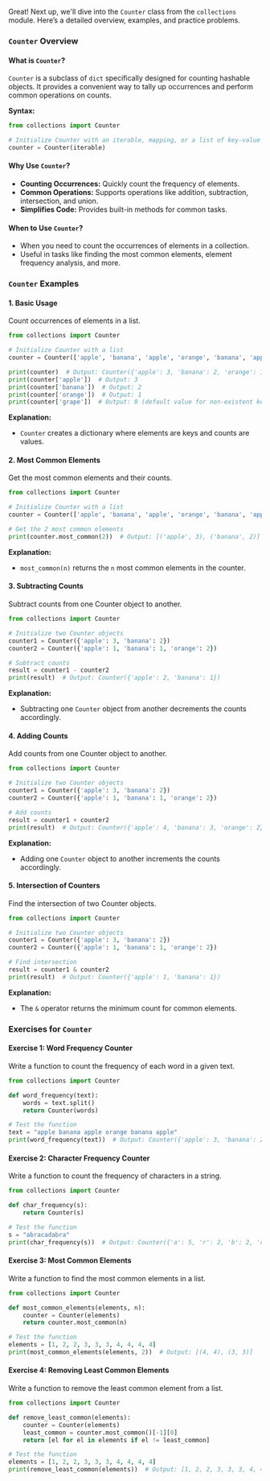 Great! Next up, we'll dive into the `Counter` class from the `collections` module. Here’s a detailed overview, examples, and practice problems.

### **`Counter` Overview**

#### **What is `Counter`?**

`Counter` is a subclass of `dict` specifically designed for counting hashable objects. It provides a convenient way to tally up occurrences and perform common operations on counts.

**Syntax:**

```python
from collections import Counter

# Initialize Counter with an iterable, mapping, or a list of key-value pairs
counter = Counter(iterable)
```

#### **Why Use `Counter`?**

- **Counting Occurrences:** Quickly count the frequency of elements.
- **Common Operations:** Supports operations like addition, subtraction, intersection, and union.
- **Simplifies Code:** Provides built-in methods for common tasks.

#### **When to Use `Counter`?**

- When you need to count the occurrences of elements in a collection.
- Useful in tasks like finding the most common elements, element frequency analysis, and more.

### **`Counter` Examples**

#### **1. Basic Usage**

Count occurrences of elements in a list.

```python
from collections import Counter

# Initialize Counter with a list
counter = Counter(['apple', 'banana', 'apple', 'orange', 'banana', 'apple'])

print(counter)  # Output: Counter({'apple': 3, 'banana': 2, 'orange': 1})
print(counter['apple'])  # Output: 3
print(counter['banana'])  # Output: 2
print(counter['orange'])  # Output: 1
print(counter['grape'])  # Output: 0 (default value for non-existent keys)
```

**Explanation:**
- `Counter` creates a dictionary where elements are keys and counts are values.

#### **2. Most Common Elements**

Get the most common elements and their counts.

```python
from collections import Counter

# Initialize Counter with a list
counter = Counter(['apple', 'banana', 'apple', 'orange', 'banana', 'apple'])

# Get the 2 most common elements
print(counter.most_common(2))  # Output: [('apple', 3), ('banana', 2)]
```

**Explanation:**
- `most_common(n)` returns the `n` most common elements in the counter.

#### **3. Subtracting Counts**

Subtract counts from one Counter object to another.

```python
from collections import Counter

# Initialize two Counter objects
counter1 = Counter({'apple': 3, 'banana': 2})
counter2 = Counter({'apple': 1, 'banana': 1, 'orange': 2})

# Subtract counts
result = counter1 - counter2
print(result)  # Output: Counter({'apple': 2, 'banana': 1})
```

**Explanation:**
- Subtracting one `Counter` object from another decrements the counts accordingly.

#### **4. Adding Counts**

Add counts from one Counter object to another.

```python
from collections import Counter

# Initialize two Counter objects
counter1 = Counter({'apple': 3, 'banana': 2})
counter2 = Counter({'apple': 1, 'banana': 1, 'orange': 2})

# Add counts
result = counter1 + counter2
print(result)  # Output: Counter({'apple': 4, 'banana': 3, 'orange': 2})
```

**Explanation:**
- Adding one `Counter` object to another increments the counts accordingly.

#### **5. Intersection of Counters**

Find the intersection of two Counter objects.

```python
from collections import Counter

# Initialize two Counter objects
counter1 = Counter({'apple': 3, 'banana': 2})
counter2 = Counter({'apple': 1, 'banana': 1, 'orange': 2})

# Find intersection
result = counter1 & counter2
print(result)  # Output: Counter({'apple': 1, 'banana': 1})
```

**Explanation:**
- The `&` operator returns the minimum count for common elements.

### **Exercises for `Counter`**

#### **Exercise 1: Word Frequency Counter**

Write a function to count the frequency of each word in a given text.

```python
from collections import Counter

def word_frequency(text):
    words = text.split()
    return Counter(words)

# Test the function
text = "apple banana apple orange banana apple"
print(word_frequency(text))  # Output: Counter({'apple': 3, 'banana': 2, 'orange': 1})
```

#### **Exercise 2: Character Frequency Counter**

Write a function to count the frequency of characters in a string.

```python
from collections import Counter

def char_frequency(s):
    return Counter(s)

# Test the function
s = "abracadabra"
print(char_frequency(s))  # Output: Counter({'a': 5, 'r': 2, 'b': 2, 'c': 1, 'd': 1})
```

#### **Exercise 3: Most Common Elements**

Write a function to find the most common elements in a list.

```python
from collections import Counter

def most_common_elements(elements, n):
    counter = Counter(elements)
    return counter.most_common(n)

# Test the function
elements = [1, 2, 2, 3, 3, 3, 4, 4, 4, 4]
print(most_common_elements(elements, 2))  # Output: [(4, 4), (3, 3)]
```

#### **Exercise 4: Removing Least Common Elements**

Write a function to remove the least common element from a list.

```python
from collections import Counter

def remove_least_common(elements):
    counter = Counter(elements)
    least_common = counter.most_common()[-1][0]
    return [el for el in elements if el != least_common]

# Test the function
elements = [1, 2, 2, 3, 3, 3, 4, 4, 4, 4]
print(remove_least_common(elements))  # Output: [1, 2, 2, 3, 3, 3, 4, 4, 4]
```
